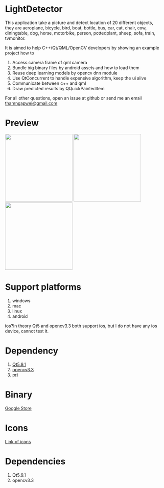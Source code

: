 # LightDetector

  This application take a picture and detect location of 20 different objects, they are aeroplane, bicycle, bird, 
boat, bottle, bus, car, cat, chair, cow, diningtable, dog, horse, motorbike, person, pottedplant, sheep, sofa, 
train, tvmonitor.

  It is aimed to help C++/Qt/QML/OpenCV developers by showing an example project how to 

1. Access camera frame of qml camera
2. Bundle big binary files by android assets and how to load them
3. Reuse deep learning models by opencv dnn module
4. Use QtConcurrent to handle expensive algorithm, keep the ui alive
5. Communicate between c++ and qml
6. Draw predicted results by QQuickPaintedItem

  For all other questions, open an issue at github or send me an email thamngapwei@gmail.com
  
# Preview

<img src="https://lh3.googleusercontent.com/f8oCku0TxADCHVHv1pZBo96Wf330tNpbMw_K0mTbnSUU_Jj-RoDxVggHxEfq5Ls81xI=w1920-h1005" height="220px">
<img src="https://lh3.googleusercontent.com/5HxuQmrVlSsNnoSrXk38rEHEelukdS1XJ0BL9yZWVzvKXOsA2cyX16WaY-jvFUYKcQ=w1920-h1005" height="220px">
<img src="https://lh3.googleusercontent.com/T-PvH6-a9pVQZx8jZ8iPRuPbZzY5mL8RHEDf2jPia9vbDmLrjGKO66CBCmLGxiap9S0=w1920-h1005" height="220px">

# Support platforms

1. windows
2. mac
3. linux
4. android

ios?In theory Qt5 and opencv3.3 both support ios, but I do not have any ios device, cannot test it.

# Dependency

1. [Qt5.9.1](https://www1.qt.io/download/)
2. [opencv3.3](http://opencv.org/)
3. [pri](https://github.com/stereomatchingkiss/pri)

# Binary

[Google Store](https://play.google.com/store/apps/details?id=com.tham.vision.apps)

# Icons

[Link of icons](
https://mega.nz/#!Y9E21DAI!rpn0Gv6tjAi2E1TOccPPyCbDmaNlZnUtnuhneM4CdeE
)

# Dependencies

1. Qt5.9.1
2. opencv3.3
